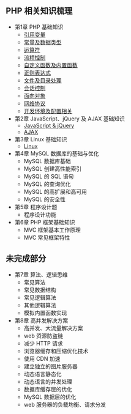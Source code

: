 ## PHP 相关知识梳理

* 第1章 PHP 基础知识
    * [引用变量](1/referenced_variable.md)
    * [常量及数据类型](1/constant_datatype.md)
    * [运算符](1/operator.md)
    * [流程控制](1/flow_control.md)
    * [自定义函数及内置函数](1/function.md)
    * [正则表达式](1/reg_exp.md)
    * [文件及目录处理](1/file_dictionary.md)
    * [会话控制](1/session_control.md)
    * [面向对象](1/object_oriented.md)
    * [网络协议](1/network_protocol.md)
    * [开发环境及配置相关](1/env_config.md)
* 第2章 JavaScript、jQuery 及 AJAX 基础知识
    * [JavaScript & jQuery]()
    * [AJAX]()
* 第3章 Linux 基础知识
    * [Linux]()
* 第4章 MySQL 数据库的基础与优化
    * MySQL 数据库基础
    * MySQL 创建高性能索引
    * MySQL 的 SQL 语句
    * MySQL 的查询优化
    * MySQL 的高扩展和高可用
    * MySQL 的安全性
* 第5章 程序设计题
    * 程序设计功能
* 第6章 PHP 框架基础知识
    * MVC 框架基本工作原理
    * MVC 常见框架特性

## 未完成部分

* 第7章 算法、逻辑思维
    * 常见算法
    * 常见数据结构
    * 常见逻辑算法
    * 其他逻辑算法
    * 模拟内置函数实现
* 第8章 高并发解决方案
    * 高并发、大流量解决方案
    * web 资源防盗链
    * 减少 HTTP 请求
    * 浏览器缓存和压缩优化技术
    * 使用 CDN 加速
    * 建立独立的图片服务器
    * 动态语言静态化
    * 动态语言的并发处理
    * 数据库缓存层的优化
    * MySQL 数据层的优化
    * web 服务器的负载均衡、请求分发
